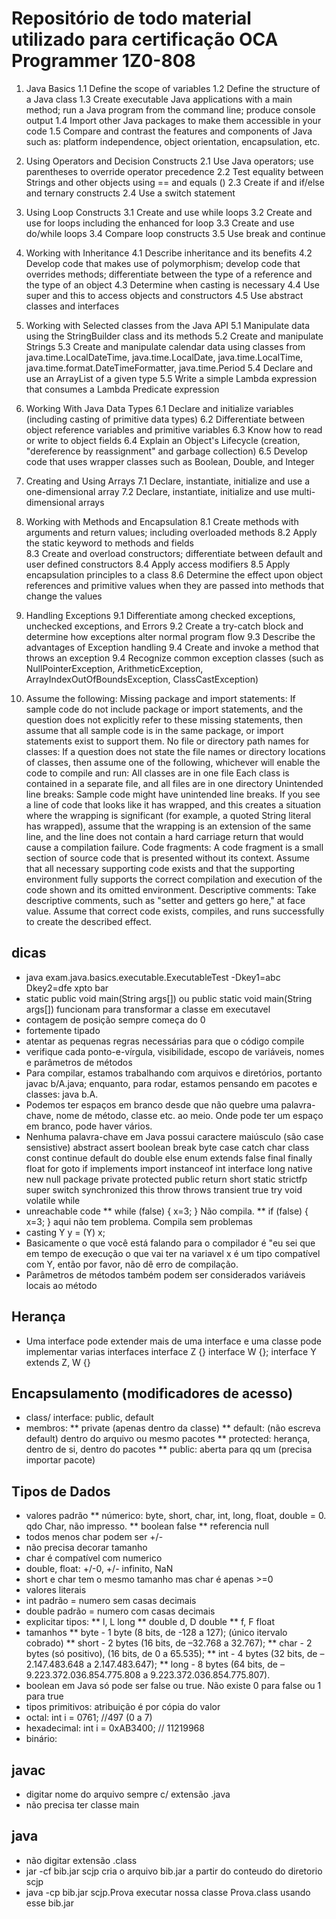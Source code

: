 # Repositório de todo material utilizado para certificação OCA Programmer 1Z0-808

1. Java Basics 
1.1 Define the scope of variables 
1.2 Define the structure of a Java class
1.3 Create executable Java applications with a main method; run a Java program from the command line; produce console output
1.4 Import other Java packages to make them accessible in your code
1.5 Compare and contrast the features and components of Java such as: platform independence, object orientation, encapsulation, etc.

2. Using Operators and Decision Constructs 
2.1 Use Java operators; use parentheses to override operator precedence
2.2 Test equality between Strings and other objects using == and equals ()
2.3 Create if and if/else and ternary constructs 
2.4 Use a switch statement 

3. Using Loop Constructs 
3.1 Create and use while loops
3.2 Create and use for loops including the enhanced for loop
3.3 Create and use do/while loops
3.4 Compare loop constructs
3.5 Use break and continue  

4. Working with Inheritance 
4.1 Describe inheritance and its benefits
4.2 Develop code that makes use of polymorphism; develop code that overrides methods;  differentiate between the type of a reference and the type of an object
4.3 Determine when casting is necessary
4.4 Use super and this to access objects and constructors
4.5 Use abstract classes and interfaces

5. Working with Selected classes from the Java API 
5.1 Manipulate data using the StringBuilder class and its methods
5.2 Create and manipulate Strings
5.3 Create and manipulate calendar data using classes from java.time.LocalDateTime,  java.time.LocalDate, java.time.LocalTime, java.time.format.DateTimeFormatter, java.time.Period
5.4 Declare and use an ArrayList of a given type 
5.5 Write a simple Lambda expression that consumes a Lambda Predicate expression

6. Working With Java Data Types 
6.1 Declare and initialize variables (including casting of primitive data types)
6.2 Differentiate between object reference variables and primitive variables
6.3 Know how to read or write to object fields
6.4 Explain an Object's Lifecycle (creation, "dereference by reassignment" and garbage collection)
6.5 Develop code that uses wrapper classes such as Boolean, Double, and Integer  

7. Creating and Using Arrays 
7.1 Declare, instantiate, initialize and use a one-dimensional array
7.2 Declare, instantiate, initialize and use multi-dimensional arrays

8. Working with Methods and Encapsulation 
8.1 Create methods with arguments and return values; including overloaded methods
8.2 Apply the static keyword to methods and fields  
8.3 Create and overload constructors; differentiate between default and user defined constructors
8.4 Apply access modifiers
8.5 Apply encapsulation principles to a class
8.6 Determine the effect upon object references and primitive values when they are passed  into methods that change the values

9. Handling Exceptions 
9.1 Differentiate among checked exceptions, unchecked exceptions, and Errors
9.2 Create a try-catch block and determine how exceptions alter normal program flow
9.3 Describe the advantages of Exception handling 
9.4 Create and invoke a method that throws an exception
9.4 Recognize common exception classes (such as NullPointerException, ArithmeticException, ArrayIndexOutOfBoundsException, ClassCastException)

10. Assume the following:
Missing package and import statements: If sample code do not include package or import statements, and the question does not explicitly refer to these missing statements, then assume that all sample code is in the same package, or import statements exist to support them.
No file or directory path names for classes: If a question does not state the file names or directory locations of classes, then assume one of the following, whichever will enable the code to compile and run:
All classes are in one file
Each class is contained in a separate file, and all files are in one directory
Unintended line breaks: Sample code might have unintended line breaks. If you see a line of code that looks like it has wrapped, and this creates a situation where the wrapping is significant (for example, a quoted String literal has wrapped), assume that the wrapping is an extension of the same line, and the line does not contain a hard carriage return that would cause a compilation failure.
Code fragments: A code fragment is a small section of source code that is presented without its context. Assume that all necessary supporting code exists and that the supporting environment fully supports the correct compilation and execution of the code shown and its omitted environment.
Descriptive comments: Take descriptive comments, such as "setter and getters go here," at face value. Assume that correct code exists, compiles, and runs successfully to create the described effect.






## dicas
* java exam.java.basics.executable.ExecutableTest -Dkey1=abc Dkey2=dfe xpto bar
* static public void main(String args[]) ou public static void main(String args[]) funcionam para transformar a classe em executavel
* contagem de posição sempre começa do 0
* fortemente tipado
* atentar as pequenas regras necessárias para que o código compile
* verifique cada ponto-e-vírgula, visibilidade, escopo de variáveis, nomes e parâmetros de métodos
* Para compilar, estamos trabalhando com arquivos e diretórios, portanto javac b/A.java; enquanto, para rodar, estamos pensando em pacotes e classes: java b.A.
* Podemos ter espaços em branco desde que não quebre uma palavra-chave, nome de método, classe etc. ao meio. Onde pode ter um espaço em branco, pode haver vários.
* Nenhuma palavra-chave em Java possui caractere maiúsculo (são case sensistive)
abstract
assert
boolean
break
byte
case
catch
char
class
const
continue
default
do
double
else
enum
extends
false
final
finally
float
for
goto
if
implements
import
instanceof
int
interface
long
native
new
null
package
private
protected
public
return
short
static
strictfp
super
switch
synchronized
this
throw
throws
transient
true
try
void
volatile
while
* unreachable code
** while (false) { x=3; } Não compila. 
** if (false) { x=3; } aqui não tem problema. Compila sem problemas
* casting Y y = (Y) x; 
* Basicamente o que você está falando para o compilador é "eu sei que em tempo de execução o que vai ter na variavel x é um tipo compatível com Y, então por favor, não dê erro de compilação.
* Parâmetros de métodos também podem ser considerados variáveis locais ao método

## Herança
* Uma interface pode extender mais de uma interface e uma classe pode implementar varias interfaces
interface Z {}
interface W {};
interface Y extends Z, W {}

## Encapsulamento (modificadores de acesso)
* class/ interface: public, default
* membros: 
** private (apenas dentro da classe)
** default: (não escreva default) dentro do arquivo ou mesmo pacotes
** protected: herança, dentro de si, dentro do pacotes
** public: aberta para qq um (precisa importar pacote)



## Tipos de Dados
* valores padrão
** númerico:  byte, short, char, int, long, float, double = 0. qdo Char, não impresso.
** boolean false
** referencia null
* todos menos char podem ser +/-
* não precisa decorar tamanho
* char é compatível com numerico
* double, float: +/-0, +/- infinito, NaN
* short e char tem o mesmo tamanho mas char é apenas >=0
* valores literais
* int padrão = numero sem casas decimais
* double padrão = numero com casas decimais
* explicitar tipos:
** l, L long
** double d, D double 
** f, F float
* tamanhos
** byte - 1 byte (8 bits, de -128 a 127); (único itervalo cobrado)
** short - 2 bytes (16 bits, de –32.768 a 32.767);
** char - 2 bytes (só positivo), (16 bits, de 0 a 65.535);
** int - 4 bytes (32 bits, de –2.147.483.648 a 2.147.483.647);
** long - 8 bytes (64 bits, de –9.223.372.036.854.775.808 a 9.223.372.036.854.775.807).
* boolean em Java só pode ser false ou true. Não existe 0 para false ou 1 para true
* tipos primitivos: atribuição é por cópia do valor
* octal: int i = 0761; //497 (0 a 7)
* hexadecimal: int i = 0xAB3400; // 11219968
* binário:


## javac 
* digitar nome do arquivo sempre c/ extensão .java
* não precisa ter classe main
 






## java

* não digitar extensão .class
* jar -cf bib.jar scjp  cria o arquivo bib.jar a partir do conteudo do diretorio scjp
* java -cp bib.jar scjp.Prova executar nossa classe Prova.class usando esse bib.jar

